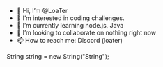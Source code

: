 - 👋 Hi, I’m @LoaTer
- 👀 I’m interested in coding challenges.
- 🌱 I’m currently learning node.js, Java
- 💞️ I’m looking to collaborate on nothing right now
- 📫 How to reach me: Discord (loater)

String string = new String("String");
<!---
FALoater/FALoater is a ✨ special ✨ repository because its `README.md` (this file) appears on your GitHub profile.
You can click the Preview link to take a look at your changes.
--->

